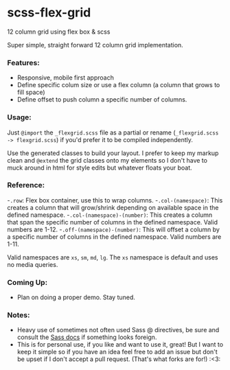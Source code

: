 scss-flex-grid
==============

12 column grid using flex box &amp; scss


Super simple, straight forward 12 column grid implementation.


### Features:

- Responsive, mobile first approach
- Define specific colum size or use a flex column (a column that grows to fill space)
- Define offset to push column a specific number of columns.

### Usage:

Just `@import` the `_flexgrid.scss` file as a partial or rename (`_flexgrid.scss -> flexgrid.scss`) if you'd prefer it to be compiled independently.

Use the generated classes to build your layout. I prefer to keep my markup clean and `@extend` the grid classes onto my elements so I don't have to muck around in html for style edits but whatever floats your boat.

### Reference:

-`.row`: Flex box container, use this to wrap columns.
-`.col-(namespace)`: This creates a column that will grow/shrink depending on available space in the defined namespace.
-`.col-(namespace)-(number)`: This creates a column that span the specific number of columns in the defined namespace. Valid numbers are 1-12.
-`.off-(namespace)-(number)`: This will offset a column by a specific number of columns in the defined namespace. Valid numbers are 1-11.

Valid namespaces are `xs`, `sm`, `md`, `lg`. The `xs` namespace is default and uses no media queries.

### Coming Up:

- Plan on doing a proper demo. Stay tuned.

### Notes:

- Heavy use of sometimes not often used Sass @ directives, be sure and consult the [Sass docs](http://sass-lang.com/documentation/file.SASS_REFERENCE.html) if something looks foreign.
- This is for personal use, if you like and want to use it, great! But I want to keep it simple so if you have an idea feel free to add an issue but don't be upset if I don't accept a pull request. (That's what forks are for!) :<3:

